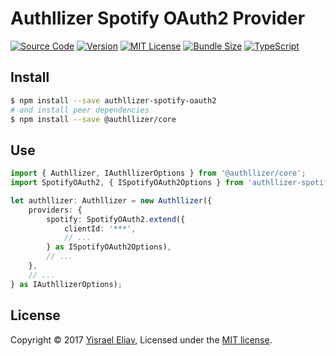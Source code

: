 # Authllizer Spotify OAuth2 Provider
[![Source Code](https://img.shields.io/badge/%3C/%3E-source--code-blue.svg)](https://github.com/yisraelx/authllizer/blob/master/packages/providers/authllizer-spotify-oauth2)
[![Version](https://img.shields.io/npm/v/authllizer-spotify-oauth2.svg)](https://www.npmjs.com/package/authllizer-spotify-oauth2)
[![MIT License](https://img.shields.io/npm/l/authllizer-spotify-oauth2.svg?color=yellow)](https://github.com/yisraelx/authllizer/blob/master/LICENSE)
[![Bundle Size](https://img.shields.io/bundlephobia/min/authllizer-spotify-oauth2.svg?color=green)](https://bundlephobia.com/result?p=authllizer-spotify-oauth2)
[![TypeScript](https://img.shields.io/badge/100%25-TypeScript-blue.svg)](https://www.typescriptlang.org)

## Install
```sh
$ npm install --save authllizer-spotify-oauth2
# and install peer dependencies 
$ npm install --save @authllizer/core
```

## Use
```ts
import { Authllizer, IAuthllizerOptions } from '@authllizer/core';
import SpotifyOAuth2, { ISpotifyOAuth2Options } from 'authllizer-spotify-oauth2';

let authllizer: Authllizer = new Authllizer({
    providers: {
        spotify: SpotifyOAuth2.extend({
            clientId: '***',
            // ...
        } as ISpotifyOAuth2Options),
        // ...
    },
    // ...
} as IAuthllizerOptions);
```

## License
Copyright © 2017 [Yisrael Eliav](https://github.com/yisraelx),
Licensed under the [MIT license](https://github.com/yisraelx/authllizer/blob/master/LICENSE).
